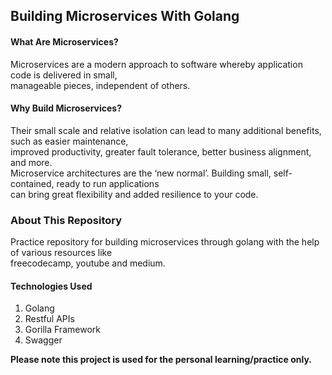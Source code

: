 ## Building Microservices With Golang

#### What Are Microservices?
Microservices are a modern approach to software whereby application code is delivered in small, <br>
manageable pieces, independent of others.

#### Why Build Microservices?
Their small scale and relative isolation can lead to many additional benefits, such as easier maintenance, <br>
improved productivity, greater fault tolerance, better business alignment, and more. <br>
Microservice architectures are the ‘new normal’. Building small, self-contained, ready to run applications <br>
can bring great flexibility and added resilience to your code.

### About This Repository
Practice repository for building microservices through golang with the help of various resources like<br>
freecodecamp, youtube and medium.<br>

#### Technologies Used
1. Golang
2. Restful APIs
3. Gorilla Framework
4. Swagger

<b>Please note this project is used for the personal learning/practice only.</b>